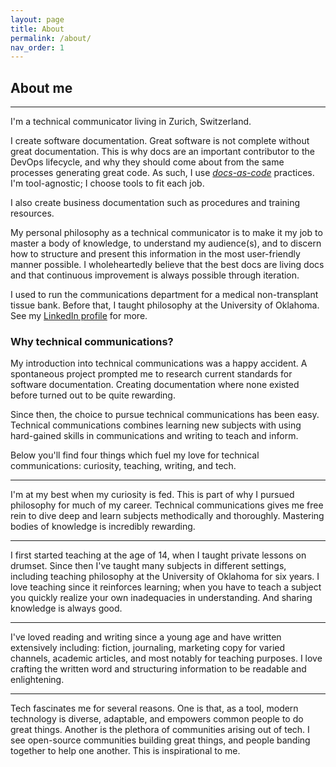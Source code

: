 ```yaml
---
layout: page
title: About
permalink: /about/
nav_order: 1
---
```


## About me

---

I'm a technical communicator living in Zurich, Switzerland.

I create software documentation. Great software is not complete without great documentation. This is why docs are an important contributor to the DevOps lifecycle, and why they should come about from the same processes generating great code. As such, I use [*docs-as-code*](https://www.writethedocs.org/guide/docs-as-code/) practices. I'm tool-agnostic; I choose tools to fit each job.

I also create business documentation such as procedures and training resources.

My personal philosophy as a technical communicator is to make it my job to master a body of knowledge, to understand my audience(s), and to discern how to structure and present this information in the most user-friendly manner possible. I wholeheartedly believe that the best docs are living docs and that continuous improvement is always possible through iteration.

I used to run the communications department for a medical non-transplant tissue bank. Before that, I taught philosophy at the University of Oklahoma. See my [LinkedIn profile](https://www.linkedin.com/in/casey-stull) for more.

[//]: #

### Why technical communications?  

My introduction into technical communications was a happy accident. A spontaneous project prompted me to research current standards for software documentation. Creating documentation where none existed before turned out to be quite rewarding.

Since then, the choice to pursue technical communications has been easy. Technical communications combines learning new subjects with using hard-gained skills in communications and writing to teach and inform.

Below you'll find four things which fuel my love for technical communications: curiosity, teaching, writing, and tech.

---

I'm at my best when my curiosity is fed. This is part of why I pursued philosophy for much of my career. Technical communications gives me free rein to dive deep and learn subjects methodically and thoroughly. Mastering bodies of knowledge is incredibly rewarding.

---

I first started teaching at the age of 14, when I taught private lessons on drumset. Since then I've taught many subjects in different settings, including teaching philosophy at the University of Oklahoma for six years. I love teaching since it reinforces learning; when you have to teach a subject you quickly realize your own inadequacies in understanding. And sharing knowledge is always good.

---

I've loved reading and writing since a young age and have written extensively including: fiction, journaling, marketing copy for varied channels, academic articles, and most notably for teaching purposes. I love crafting the written word and structuring information to be readable and enlightening.

---

Tech fascinates me for several reasons. One is that, as a tool, modern technology is diverse, adaptable, and empowers common people to do great things. Another is the plethora of communities arising out of tech. I see open-source communities building great things, and people banding together to help one another. This is inspirational to me.
